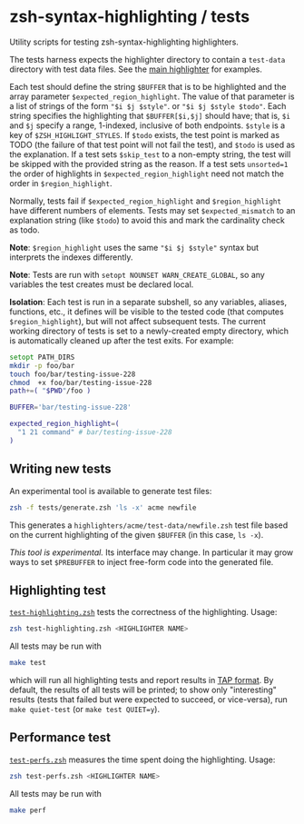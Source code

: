zsh-syntax-highlighting / tests
===============================

Utility scripts for testing zsh-syntax-highlighting highlighters.

The tests harness expects the highlighter directory to contain a `test-data`
directory with test data files.
See the [main highlighter](../highlighters/main/test-data) for examples.

Each test should define the string `$BUFFER` that is to be highlighted and the
array parameter `$expected_region_highlight`.
The value of that parameter is a list of strings of the form  `"$i $j $style"`.
or `"$i $j $style $todo"`.
Each string specifies the highlighting that `$BUFFER[$i,$j]` should have;
that is, `$i` and `$j` specify a range, 1-indexed, inclusive of both endpoints.
`$style` is a key of `$ZSH_HIGHLIGHT_STYLES`.
If `$todo` exists, the test point is marked as TODO (the failure of that test
point will not fail the test), and `$todo` is used as the explanation.
If a test sets `$skip_test` to a non-empty string, the test will be skipped
with the provided string as the reason.
If a test sets `unsorted=1` the order of highlights in `$expected_region_highlight`
need not match the order in `$region_highlight`.

Normally, tests fail if `$expected_region_highlight` and `$region_highlight`
have different numbers of elements.  Tests may set `$expected_mismatch` to an
explanation string (like `$todo`) to avoid this and mark the cardinality check
as todo.

**Note**: `$region_highlight` uses the same `"$i $j $style"` syntax but
interprets the indexes differently.

**Note**: Tests are run with `setopt NOUNSET WARN_CREATE_GLOBAL`, so any
variables the test creates must be declared local.

**Isolation**: Each test is run in a separate subshell, so any variables,
aliases, functions, etc., it defines will be visible to the tested code (that
computes `$region_highlight`), but will not affect subsequent tests.  The
current working directory of tests is set to a newly-created empty directory,
which is automatically cleaned up after the test exits. For example:

```zsh
setopt PATH_DIRS
mkdir -p foo/bar
touch foo/bar/testing-issue-228
chmod  +x foo/bar/testing-issue-228
path+=( "$PWD"/foo )

BUFFER='bar/testing-issue-228'

expected_region_highlight=(
  "1 21 command" # bar/testing-issue-228
)
```


Writing new tests
-----------------

An experimental tool is available to generate test files:

```zsh
zsh -f tests/generate.zsh 'ls -x' acme newfile
```

This generates a `highlighters/acme/test-data/newfile.zsh` test file based on
the current highlighting of the given `$BUFFER` (in this case, `ls -x`).

_This tool is experimental._  Its interface may change.  In particular it may
grow ways to set `$PREBUFFER` to inject free-form code into the generated file.


Highlighting test
-----------------

[`test-highlighting.zsh`](tests/test-highlighting.zsh) tests the correctness of
the highlighting. Usage:

```zsh
zsh test-highlighting.zsh <HIGHLIGHTER NAME>
```

All tests may be run with

```zsh
make test
```

which will run all highlighting tests and report results in [TAP format][TAP].
By default, the results of all tests will be printed; to show only "interesting"
results (tests that failed but were expected to succeed, or vice-versa), run
`make quiet-test` (or `make test QUIET=y`).

[TAP]: http://testanything.org/


Performance test
----------------

[`test-perfs.zsh`](tests/test-perfs.zsh) measures the time spent doing the
highlighting. Usage:

```zsh
zsh test-perfs.zsh <HIGHLIGHTER NAME>
```

All tests may be run with

```zsh
make perf
```
